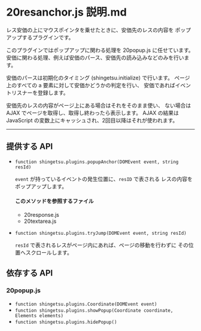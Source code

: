 20resanchor.js 説明.md
================================================================================

レス安価の上にマウスポインタを乗せたときに、安価先のレスの内容を
ポップアップするプラグインです。

このプラグインではポップアップに関わる処理を 20popup.js に任せています。
安価に関わる処理、例えば安価のパース、安価先の読み込みなどのみを行います。

安価のパースは初期化のタイミング (shingetsu.initialize) で行います。
ページ上のすべての a 要素に対して安価かどうかの判定を行い、
安価であればイベントリスナーを登録します。

安価先のレスの内容がページ上にある場合はそれをそのまま使い、
ない場合は AJAX でページを取得し、取得し終わったら表示します。
AJAX の結果は JavaScript の変数上にキャッシュされ、2回目以降はそれが使われます。

********************************************************************************

提供する API
--------------------------------------------------------------------------------

* ```function shingetsu.plugins.popupAnchor(DOMEvent event, string resId)```

  ```event``` が持っているイベントの発生位置に、```resID``` で表される
  レスの内容をポップアップします。

  #### このメソッドを参照するファイル

  - 20response.js
  - 20textarea.js

* ```function shingetsu.plugins.tryJump(DOMEvent event, string resId)```

  ```resId``` で表されるレスがページ内にあれば、ページの移動を行わずに
  その位置へスクロールします。

依存する API
--------------------------------------------------------------------------------

### 20popup.js

* ```function shingetsu.plugins.Coordinate(DOMEvent event)```
* ```function shingetsu.plugins.showPopup(Coordinate coordinate, Elements elements)```
* ```function shingetsu.plugins.hidePopup()```
